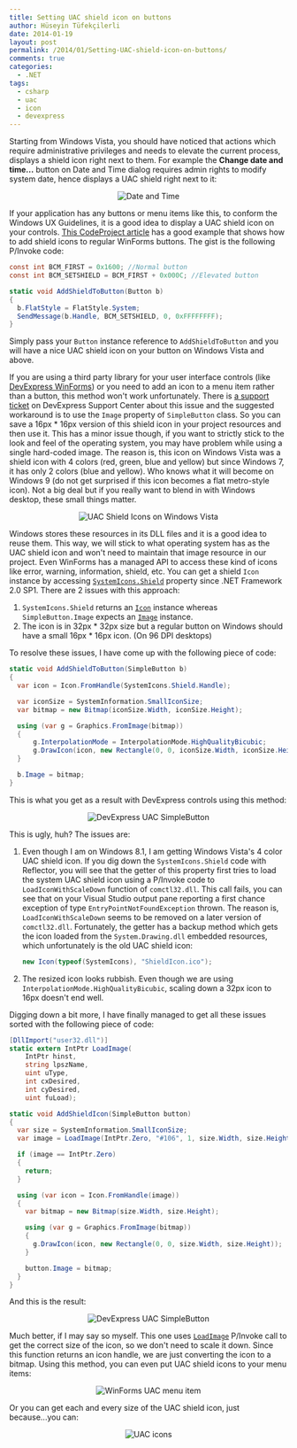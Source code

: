```yaml
---
title: Setting UAC shield icon on buttons
author: Hüseyin Tüfekçilerli
date: 2014-01-19
layout: post
permalink: /2014/01/Setting-UAC-shield-icon-on-buttons/
comments: true
categories:
  - .NET
tags:
  - csharp
  - uac
  - icon
  - devexpress
---
```

Starting from Windows Vista, you should have noticed that actions which require administrative privileges and needs to elevate the current process, displays a shield icon right next to them. For example the **Change date and time...** button on Date and Time dialog requires admin rights to modify system date, hence displays a UAC shield right next to it: 

<p align="center">
  <img src="/img/p/DateAndTimeUAC.png" alt="Date and Time" />
</p>

If your application has any buttons or menu items like this, to conform the Windows UX Guidelines, it is a good idea to display a UAC shield icon on your controls. [This CodeProject article](http://www.codeproject.com/Articles/18509/Add-a-UAC-shield-to-a-button-when-elevation-is-req) has a good example that shows how to add shield icons to regular WinForms buttons. The gist is the following P/Invoke code:

```csharp
const int BCM_FIRST = 0x1600; //Normal button
const int BCM_SETSHIELD = BCM_FIRST + 0x000C; //Elevated button

static void AddShieldToButton(Button b)
{
  b.FlatStyle = FlatStyle.System;
  SendMessage(b.Handle, BCM_SETSHIELD, 0, 0xFFFFFFFF);
}
```

Simply pass your ```Button``` instance reference to ```AddShieldToButton``` and you will have a nice UAC shield icon on your button on Windows Vista and above.

If you are using a third party library for your user interface controls (like [DevExpress WinForms](https://www.devexpress.com/products/net/controls/winforms/)) or you need to add an icon to a menu item rather than a button, this method won't work unfortunately. There is [a support ticket](http://www.devexpress.com/Support/Center/Question/Details/S133322) on DevExpress Support Center about this issue and the suggested workaround is to use the ```Image``` property of ```SimpleButton``` class. So you can save a 16px * 16px version of this shield icon in your project resources and then use it. This has a minor issue though, if you want to strictly stick to the look and feel of the operating system, you may have problem while using a single hard-coded image. The reason is, this icon on Windows Vista was a shield icon with 4 colors (red, green, blue and yellow) but since Windows 7, it has only 2 colors (blue and yellow). Who knows what it will become on Windows 9 (do not get surprised if this icon becomes a flat metro-style icon). Not a big deal but if you really want to blend in with Windows desktop, these small things matter.

<p align="center">
  <img src="/img/p/uac-shield-icons.png" alt="UAC Shield Icons on Windows Vista" />
</p>

Windows stores these resources in its DLL files and it is a good idea to reuse them. This way, we will stick to what operating system has as the UAC shield icon and won't need to maintain that image resource in our project. Even WinForms has a managed API to access these kind of icons like error, warning, information, shield, etc. You can get a shield ```Icon``` instance by accessing [```SystemIcons.Shield```](http://msdn.microsoft.com/en-us/library/system.drawing.systemicons.shield.aspx) property since .NET Framework 2.0 SP1. There are 2 issues with this approach:

1. ```SystemIcons.Shield``` returns an [```Icon```](http://msdn.microsoft.com/en-us/library/system.drawing.icon.aspx) instance whereas ```SimpleButton.Image``` expects an [```Image```](http://msdn.microsoft.com/en-us/library/system.drawing.image.aspx) instance.
2. The icon is in 32px * 32px size but a regular button on Windows should have a small 16px * 16px icon. (On 96 DPI desktops)

To resolve these issues, I have come up with the following piece of code:

```csharp
static void AddShieldToButton(SimpleButton b)
{
  var icon = Icon.FromHandle(SystemIcons.Shield.Handle);

  var iconSize = SystemInformation.SmallIconSize;
  var bitmap = new Bitmap(iconSize.Width, iconSize.Height);

  using (var g = Graphics.FromImage(bitmap))
  {
      g.InterpolationMode = InterpolationMode.HighQualityBicubic;
      g.DrawIcon(icon, new Rectangle(0, 0, iconSize.Width, iconSize.Height));
  }

  b.Image = bitmap;
}
```

This is what you get as a result with DevExpress controls using this method:

<p align="center">
  <img src="/img/p/DevExpress-UAC1.png" alt="DevExpress UAC SimpleButton" />
</p>

This is ugly, huh? The issues are:

1. Even though I am on Windows 8.1, I am getting Windows Vista's 4 color UAC shield icon. If you dig down the ```SystemIcons.Shield``` code with Reflector, you will see that the getter of this property first tries to load the system UAC shield icon using a P/Invoke code to ```LoadIconWithScaleDown``` function of ```comctl32.dll```. This call fails, you can see that on your Visual Studio output pane reporting a first chance exception of type ```EntryPointNotFoundException``` thrown. The reason is, ```LoadIconWithScaleDown``` seems to be removed on a later version of ```comctl32.dll```. Fortunately, the getter has a backup method which gets the icon loaded from the ```System.Drawing.dll``` embedded resources, which unfortunately is the old UAC shield icon:

    ```csharp
    new Icon(typeof(SystemIcons), "ShieldIcon.ico");
    ```

2. The resized icon looks rubbish. Even though we are using ```InterpolationMode.HighQualityBicubic```, scaling down a 32px icon to 16px doesn't end well.

Digging down a bit more, I have finally managed to get all these issues sorted with the following piece of code:

```csharp
[DllImport("user32.dll")]
static extern IntPtr LoadImage(
    IntPtr hinst, 
    string lpszName, 
    uint uType, 
    int cxDesired, 
    int cyDesired, 
    uint fuLoad);

static void AddShieldIcon(SimpleButton button)
{
  var size = SystemInformation.SmallIconSize;
  var image = LoadImage(IntPtr.Zero, "#106", 1, size.Width, size.Height, 0);

  if (image == IntPtr.Zero)
  {
    return;
  }

  using (var icon = Icon.FromHandle(image))
  {
    var bitmap = new Bitmap(size.Width, size.Height);

    using (var g = Graphics.FromImage(bitmap))
    {
      g.DrawIcon(icon, new Rectangle(0, 0, size.Width, size.Height));
    }

    button.Image = bitmap;
  }
}
```

And this is the result:

<p align="center">
  <img src="/img/p/DevExpress-UAC2.png" alt="DevExpress UAC SimpleButton" />
</p>

Much better, if I may say so myself. This one uses [```LoadImage```](http://msdn.microsoft.com/en-us/library/windows/desktop/ms648045.aspx) P/Invoke call to get the correct size of the icon, so we don't need to scale it down. Since this function returns an icon handle, we are just converting the icon to a bitmap. Using this method, you can even put UAC shield icons to your menu items:

<p align="center">
  <img src="/img/p/WinForms-UAC-MenuItem.png" alt="WinForms UAC menu item" />
</p>

Or you can get each and every size of the UAC shield icon, just because...you can:

<p align="center">
  <img src="/img/p/UAC-Icons.png" alt="UAC icons" />
</p>